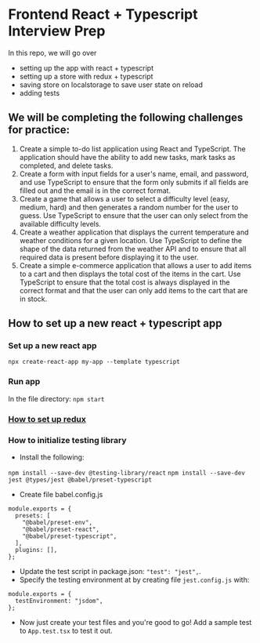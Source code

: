 # Frontend React + Typescript Interview Prep

In this repo, we will go over

- setting up the app with react + typescript
- setting up a store with redux + typescript
- saving store on localstorage to save user state on reload
- adding tests

## We will be completing the following challenges for practice:

1. Create a simple to-do list application using React and TypeScript. The application should have the ability to add new tasks, mark tasks as completed, and delete tasks.
2. Create a form with input fields for a user's name, email, and password, and use TypeScript to ensure that the form only submits if all fields are filled out and the email is in the correct format.
3. Create a game that allows a user to select a difficulty level (easy, medium, hard) and then generates a random number for the user to guess. Use TypeScript to ensure that the user can only select from the available difficulty levels.
4. Create a weather application that displays the current temperature and weather conditions for a given location. Use TypeScript to define the shape of the data returned from the weather API and to ensure that all required data is present before displaying it to the user.
5. Create a simple e-commerce application that allows a user to add items to a cart and then displays the total cost of the items in the cart. Use TypeScript to ensure that the total cost is always displayed in the correct format and that the user can only add items to the cart that are in stock.

## How to set up a new react + typescript app

### Set up a new react app

`npx create-react-app my-app --template typescript`

### Run app

In the file directory: `npm start`

### [How to set up redux]('https://github.com/Anisha7/fe-interview-prep/blob/main/docs/TodoList.md')

### How to initialize testing library

- Install the following:

`npm install --save-dev @testing-library/react`
`npm install --save-dev jest @types/jest @babel/preset-typescript`

- Create file babel.config.js

```
module.exports = {
  presets: [
    "@babel/preset-env",
    "@babel/preset-react",
    "@babel/preset-typescript",
  ],
  plugins: [],
};
```

- Update the test script in package.json: `"test": "jest",`.
- Specify the testing environment at by creating file `jest.config.js` with:

```
module.exports = {
  testEnvironment: "jsdom",
};

```

- Now just create your test files and you're good to go! Add a sample test to `App.test.tsx` to test it out.
